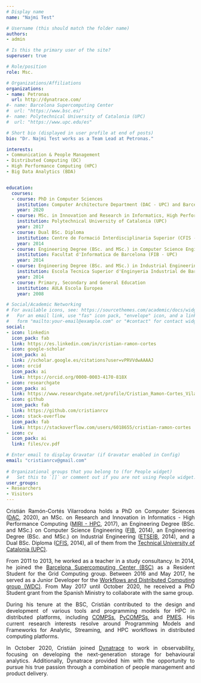 ```yaml
---
# Display name
name: "Najmi Test"

# Username (this should match the folder name)
authors:
- admin

# Is this the primary user of the site?
superuser: true

# Role/position
role: Msc.

# Organizations/Affiliations
organizations:
- name: Petronas
  url: http://dynatrace.com/
#- name: Barcelona Supercomputing Center
#  url: "https://www.bsc.es/"
#- name: Polytechnical University of Catalonia (UPC)
#  url: "https://www.upc.edu/es"

# Short bio (displayed in user profile at end of posts)
bio: "Dr. Najmi Test works as a Team Lead at Petronas."

interests:
- Communication & People Management
- Distributed Computing (DC)
- High Performance Computing (HPC)
- Big Data Analytics (BDA)


education:
  courses:
  - course: PhD in Computer Sciences
    institution: Computer Architecture Department (DAC - UPC) and Barcelona Supercomputing Center (BSC)
    year: 2020
  - course: MSc. in Innovation and Research in Informatics, High Performance Computing (MIRI - HPC)
    institution: Polytechnical University of Catalonia (UPC)
    year: 2017
  - course: Dual BSc. Diploma
    institution: Centre de Formació Interdisciplinaria Superior (CFIS - UPC)
    year: 2014
  - course: Engineering Degree (BSc. and MSc.) in Computer Science Engineering
    institution: Facultat d'Informatica de Barcelona (FIB - UPC)
    year: 2014
  - course: Engineering Degree (BSc. and MSc.) in Industrial Engineering
    institution: Escola Tecnica Superior d'Enginyeria Industrial de Barcelona (ETSEIB - UPC)
    year: 2014
  - course: Primary, Secondary and General Education
    institution: AULA Escola Europea
    year: 2008

# Social/Academic Networking
# For available icons, see: https://sourcethemes.com/academic/docs/widgets/#icons
#   For an email link, use "fas" icon pack, "envelope" icon, and a link in the
#   form "mailto:your-email@example.com" or "#contact" for contact widget.
social:
- icon: linkedin
  icon_pack: fab
  link: https://es.linkedin.com/in/cristian-ramon-cortes
- icon: google-scholar
  icon_pack: ai
  link: //scholar.google.es/citations?user=vPRVVdwAAAAJ
- icon: orcid
  icon_pack: ai
  link: https://orcid.org/0000-0003-4170-818X
- icon: researchgate
  icon_pack: ai
  link: https://www.researchgate.net/profile/Cristian_Ramon-Cortes_Vilarrodona
- icon: github
  icon_pack: fab
  link: https://github.com/cristianrcv
- icon: stack-overflow
  icon_pack: fab
  link: https://stackoverflow.com/users/6018655/cristian-ramon-cortes
- icon: cv
  icon_pack: ai
  link: files/cv.pdf

# Enter email to display Gravatar (if Gravatar enabled in Config)
email: "cristianrcv@gmail.com"
  
# Organizational groups that you belong to (for People widget)
#   Set this to `[]` or comment out if you are not using People widget.  
user_groups:
- Researchers
- Visitors
---
```



<p align="justify">
Cristián Ramón-Cortés Vilarrodona holds a PhD on Computer Sciences (<a href="http://www.ac.upc.edu/es" target="_blank">DAC</a>, 2020), an MSc. on Research and Innovation in Informatics - High Performance Computing (<a href="https://masters.fib.upc.edu/masters/miri-high-performance-computing" target="_blank">MIRI - HPC</a>, 2017), an Engineering Degree (BSc. and MSc.) on Computer Science Engineering (<a href="https://www.fib.upc.edu/" target="_blank">FIB</a>, 2014), an Engineering Degree (BSc. and MSc.) on Industrial Engineering (<a href="https://etseib.upc.edu/ca" target="_blank">ETSEIB</a>, 2014), and a Dual BSc. Diploma (<a href="https://cfis.upc.edu/" target="_blank">CFIS</a>, 2014), all of them from the <a href="https://www.upc.edu/" target="_blank">Technical University of Catalonia (UPC)</a>.
</p>

<p align="justify">
From 2011 to 2013, he worked as a teacher in a study consultancy. In 2014, he joined the <a href="https://www.bsc.es/" target="_blank">Barcelona Supercomputing Center (BSC)</a> as a Resident Student for the Grid Computing group. Between 2016 and May 2017, he served as a Junior Developer for the <a href="https://www.bsc.es/discover-bsc/organisation/scientific-structure/workflows-and-distributed-computing" target="_blank">Workflows and Distributed Computing group (WDC)</a>. From May 2017 until October 2020, he received a PhD Student grant from the Spanish Ministry to collaborate with the same group.
</p>

<p align="justify">
During his tenure at the BSC, Cristián contributed to the design and development of various tools and programming models for HPC in distributed platforms, including <a href="http://compss.bsc.es" target="_blank">COMPSs</a>, <a href="http://compss.bsc.es" target="_blank">PyCOMPSs</a>, and <a href="https://www.bsc.es/research-and-development/software-and-apps/software-list/pmes" target="_blank">PMES</a>. His current research interests resolve around Programming Models and Frameworks for Analytic, Streaming, and HPC workflows in distributed computing platforms.
</p>

<p align="justify">
In October 2020, Cristián joined <a href="https://dynatrace.com/" target="_blank">Dynatrace</a> to work in observability, focusing on developing the next-generation storage for behavioural analytics. Additionally, Dynatrace provided him with the opportunity to pursue his true passion through a combination of people management and product delivery.
</p>
